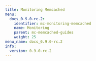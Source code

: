 ```yaml
---
title: Monitoring Memcached
menu:
  docs_0.9.0-rc.2:
    identifier: mc-monitoring-memcached
    name: Monitoring
    parent: mc-memcached-guides
    weight: 25
menu_name: docs_0.9.0-rc.2
info:
  version: 0.9.0-rc.2
---
```


